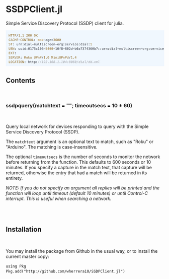 # SSDPClient.jl

Simple Service Discovery Protocol (SSDP) client for julia.

<img src="https://github.com/wherrera10/SSDPClient.jl/blob/master/docs/src/ssdptxt.png">

## Contents

<br />

###    ssdpquery(matchtext = ""; timeoutsecs = 10 * 60)

<br />

Query local network for devices responding to query with the
Simple Service Discovery Protocol (SSDP).

The `matchtext` argument is an optional text to match, such as "Roku" or "Arduino".
The matching is case-insensitive.

The optional `timeoutsecs` is the number of seconds to monitor the network
before returning from the function. This defaults to 600 seconds or 10 minutes.
If you specify a capture in the match text, that capture will be returned,
otherwise the entry that had a match will be returned in its entirety.

<em>NOTE: If you do not specify an argument all replies will be printed and
the function will loop until timeout (default 10 minutes) or until Control-C
interrupt. This is useful when searching a network.</em>

<br/><br />

## Installation


<br />

You may install the package from Github in the usual way, or to install the current master copy:
    
    using Pkg
    Pkg.add("http://github.com/wherrera10/SSDPClient.jl")
    
<br />
